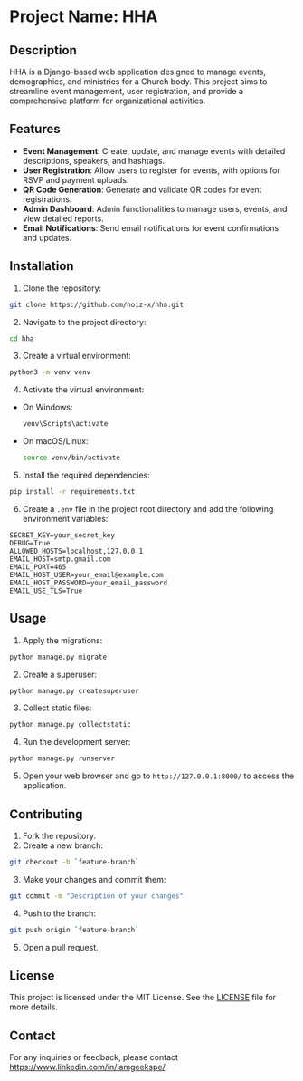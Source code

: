 # Project Name: HHA

## Description
HHA is a Django-based web application designed to manage events, demographics, and ministries for a Church body. This project aims to streamline event management, user registration, and provide a comprehensive platform for organizational activities.

## Features
- **Event Management**: Create, update, and manage events with detailed descriptions, speakers, and hashtags.
- **User Registration**: Allow users to register for events, with options for RSVP and payment uploads.
- **QR Code Generation**: Generate and validate QR codes for event registrations.
- **Admin Dashboard**: Admin functionalities to manage users, events, and view detailed reports.
- **Email Notifications**: Send email notifications for event confirmations and updates.

## Installation

1. Clone the repository:
  ```bash
  git clone https://github.com/noiz-x/hha.git
  ```
2. Navigate to the project directory:
  ```bash
  cd hha
  ```
3. Create a virtual environment:
  ```bash
  python3 -m venv venv
  ```
4. Activate the virtual environment:
  - On Windows:
    ```bash
    venv\Scripts\activate
    ```
  - On macOS/Linux:
    ```bash
    source venv/bin/activate
    ```
5. Install the required dependencies:
  ```bash
  pip install -r requirements.txt
  ```

6. Create a `.env` file in the project root directory and add the following environment variables:
  ```properties
  SECRET_KEY=your_secret_key
  DEBUG=True
  ALLOWED_HOSTS=localhost,127.0.0.1
  EMAIL_HOST=smtp.gmail.com
  EMAIL_PORT=465
  EMAIL_HOST_USER=your_email@example.com
  EMAIL_HOST_PASSWORD=your_email_password
  EMAIL_USE_TLS=True
  ```

## Usage

1. Apply the migrations:
  ```bash
  python manage.py migrate
  ```
2. Create a superuser:
  ```bash
  python manage.py createsuperuser
  ```
3. Collect static files:
  ```bash
  python manage.py collectstatic
  ```
4. Run the development server:
  ```bash
  python manage.py runserver
  ```
5. Open your web browser and go to `http://127.0.0.1:8000/` to access the application.

## Contributing
1. Fork the repository.
2. Create a new branch:
  ```bash
  git checkout -b `feature-branch`
  ```
3. Make your changes and commit them:
  ```bash
  git commit -m "Description of your changes"
  ```
4. Push to the branch:
  ```bash
  git push origin `feature-branch`
  ```
5. Open a pull request.

## License
This project is licensed under the MIT License. See the [LICENSE](LICENSE) file for more details.

## Contact
For any inquiries or feedback, please contact https://www.linkedin.com/in/iamgeekspe/.
